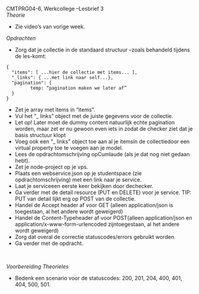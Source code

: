 CMTPRG04-6, Werkcollege –Lesbrief 3  
_Theorie_  
- Zie video’s van vorige week.  

_Opdrachten_  
- Zorg dat je collectie in de standaard structuur –zoals behandeld tijdens de les-komt:  
```
{   
  "items": [ ...hier de collectie met items... ],  
  "_links": { ...met link naar self...},  
  "pagination": {  
         temp: “pagination maken we later af”
  }
}  
```  
- Zet je array met items in “items”.
- Vul het “_ links” object met de juiste gegevens voor de collectie.
- Let op! Later moet de dummy content natuurlijk echte pagination worden, maar zet er nu gewoon even iets in zodat de checker ziet dat je basis structuur klopt
- Voeg ook een “_ links” object toe aan al je itemsin de collectiedoor een virtual property toe te voegen aan je model.
- Lees de opdrachtomschrijving opCumlaude (als je dat nog niet gedaan hebt).
- Zet je node-project op je vps.
- Plaats een webservice.json op je studentspace (zie opdrachtomschrijving) met een link naar je service.
- Laat je serviceeen eerste keer bekijken door dechecker.
- Ga verder met de detail resource (PUT en DELETE) voor je service. TIP: PUT van detail lijkt erg op POST van de collectie. 
- Handel de Accept header af voor GET (alleen application/json is toegestaan, al het andere wordt geweigerd)
- Handel de Content-Typeheader af voor POST(alleen application/json en application/x-www-form-urlencoded zijntoegestaan, al het andere wordt geweigerd)
- Zorg dat overal de correctie statuscodes/errors gebruikt worden.
- Ga verder met de opdracht.  

<br>

_Voorbereiding Theorieles_  
- Bedenk een scenario voor de statuscodes: 200, 201, 204, 400, 401, 404, 500, 501.

